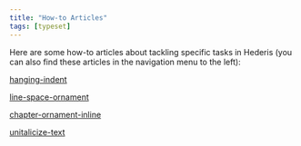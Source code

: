 ```yaml
---
title: "How-to Articles"
tags: [typeset]
---
```

 
<html><body><section data-type="chapter" class="hsecchapter" data-hederis-type="hsecchapter" id="intro-howto" data-pi-attrs="id: intro-howto; data-tags: typeset;" role="doc-chapter" data-tags="typeset" data-author-name=" " data-book-title=" " title="How-to Articles"><p class="hblkp" data-hederis-type="hblkp" id="pAr6ybPyf">Here are some how-to articles about tackling specific tasks in Hederis (you can also find these articles in the navigation menu to the left): </p><p class="hblkp" data-hederis-type="hblkp" id="pbQxGtJwv"><a href="{% link _docs/hanging-indent.md %}" class="hspana" data-hederis-type="hspana" id="pss0KrYxE">hanging-indent</a></p><p class="hblkp" data-hederis-type="hblkp" id="ps5t8RvCh"><a href="{% link _docs/line-space-ornament.md %}" class="hspana" data-hederis-type="hspana" id="p4Blb8r7T">line-space-ornament</a></p><p class="hblkp" data-hederis-type="hblkp" id="pD1BJyXbk"><a href="{% link _docs/chapter-ornament-inline.md %}" class="hspana" data-hederis-type="hspana" id="pMy4zYEtq">chapter-ornament-inline</a></p><p class="hblkp" data-hederis-type="hblkp" id="pYkMLtkAa"><a href="{% link _docs/unitalicize-text.md %}" class="hspana" data-hederis-type="hspana" id="p2u3MuL0J">unitalicize-text</a></p></section></body></html>
